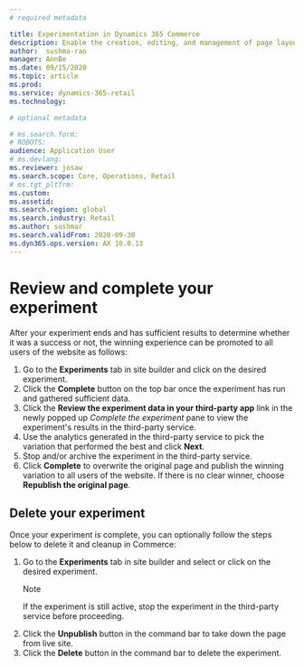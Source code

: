 ```yaml
---
# required metadata

title: Experimentation in Dynamics 365 Commerce
description: Enable the creation, editing, and management of page layout and content treatments in site builder. End-to-end experimentation support will be enabled for e-commerce pages, as well as entities within a page.
author:  sushma-rao 
manager: AnnBe
ms.date: 09/15/2020
ms.topic: article
ms.prod: 
ms.service: dynamics-365-retail
ms.technology: 

# optional metadata

# ms.search.form: 
# ROBOTS: 
audience: Application User
# ms.devlang: 
ms.reviewer: josaw
ms.search.scope: Core, Operations, Retail
# ms.tgt_pltfrm: 
ms.custom: 
ms.assetid: 
ms.search.region: global
ms.search.industry: Retail
ms.author: sushmar
ms.search.validFrom: 2020-09-30
ms.dyn365.ops.version: AX 10.0.13
---
```


# Review and complete your experiment
After your experiment ends and has sufficient results to determine whether it was a success or not, the winning experience can be promoted to all users of the website as follows:
1. Go to the **Experiments** tab in site builder and click on the desired experiment.
1. Click the **Complete** button on the top bar once the experiment has run and gathered sufficient data.
1. Click the **Review the experiment data in your third-party app** link in the newly popped up *Complete the experiment* pane to view the experiment's results in the third-party service.
1. Use the analytics generated in the third-party service to pick the variation that performed the best and click **Next**.
1. Stop and/or archive the experiment in the third-party service.
1. Click **Complete** to overwrite the original page and publish the winning variation to all users of the website. If there is no clear winner, choose **Republish the original page**.

## Delete your experiment
Once your experiment is complete, you can optionally follow the steps below to delete it and cleanup in Commerce:
1. Go to the **Experiments** tab in site builder and select or click on the desired experiment. 
    > [!NOTE]
    > If the experiment is still active, stop the experiment in the third-party service before proceeding.
1. Click the **Unpublish** button in the command bar to take down the page from live site.
1. Click the **Delete** button in the command bar to delete the experiment.
